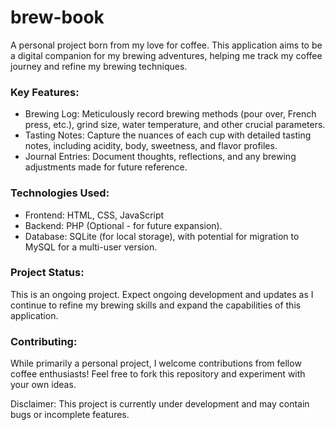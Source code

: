 # brew-book
A personal project born from my love for coffee. This application aims to be a digital companion for my brewing adventures, helping me track my coffee journey and refine my brewing techniques.

### Key Features:
 * Brewing Log: Meticulously record brewing methods (pour over, French press, etc.), grind size, water temperature, and other crucial parameters.
 * Tasting Notes: Capture the nuances of each cup with detailed tasting notes, including acidity, body, sweetness, and flavor profiles.
 * Journal Entries: Document thoughts, reflections, and any brewing adjustments made for future reference.

### Technologies Used:
 * Frontend: HTML, CSS, JavaScript
 * Backend: PHP (Optional - for future expansion).
 * Database: SQLite (for local storage), with potential for migration to MySQL for a multi-user version.

### Project Status:
This is an ongoing project. Expect ongoing development and updates as I continue to refine my brewing skills and expand the capabilities of this application.

### Contributing:
While primarily a personal project, I welcome contributions from fellow coffee enthusiasts! Feel free to fork this repository and experiment with your own ideas.

Disclaimer: This project is currently under development and may contain bugs or incomplete features.
